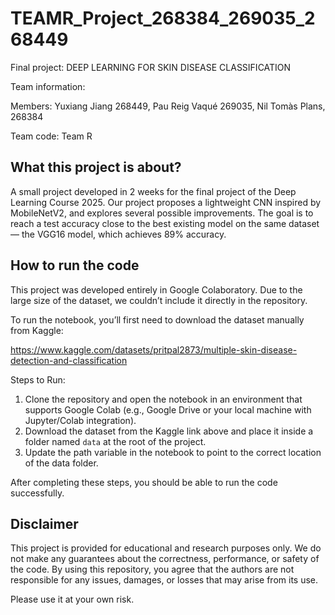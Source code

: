 # TEAMR_Project_268384_269035_268449

Final project: DEEP LEARNING FOR SKIN DISEASE CLASSIFICATION

Team information:

Members: Yuxiang Jiang 268449, Pau Reig Vaqué 269035, Nil Tomàs Plans, 268384

Team code: Team R

## What this project is about?

A small project developed in 2 weeks for the final project of the Deep Learning Course 2025. Our project proposes a lightweight CNN inspired by MobileNetV2, and explores several possible improvements. The goal is to reach a test accuracy close to the best existing model on the same dataset — the VGG16 model, which achieves 89% accuracy.

## How to run the code

This project was developed entirely in Google Colaboratory. Due to the large size of the dataset, we couldn’t include it directly in the repository.

To run the notebook, you’ll first need to download the dataset manually from Kaggle:

https://www.kaggle.com/datasets/pritpal2873/multiple-skin-disease-detection-and-classification

Steps to Run:

  1.  Clone the repository and open the notebook in an environment that supports Google Colab (e.g., Google Drive or your local machine with Jupyter/Colab integration).
  2.  Download the dataset from the Kaggle link above and place it inside a folder named `data` at the root of the project.
  3.  Update the path variable in the notebook to point to the correct location of the data folder.

After completing these steps, you should be able to run the code successfully.

## Disclaimer

This project is provided for educational and research purposes only. We do not make any guarantees about the correctness, performance, or safety of the code. By using this repository, you agree that the authors are not responsible for any issues, damages, or losses that may arise from its use.

Please use it at your own risk.
